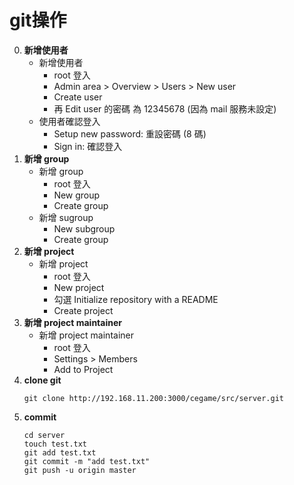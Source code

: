 git操作
=========================
0. **新增使用者**
	- 新增使用者
		- root 登入
		- Admin area > Overview > Users > New user
		- Create user
		- 再 Edit user 的密碼 為 12345678 (因為 mail 服務未設定)
	- 使用者確認登入
		- Setup new password: 重設密碼 (8 碼)
		- Sign in: 確認登入
0. **新增 group**
	- 新增 group
		- root 登入
		- New group
		- Create group
	- 新增 sugroup
		- New subgroup
		- Create group
0. **新增 project**
	- 新增 project
		- root 登入
		- New project
		- 勾選 Initialize repository with a README
		- Create project
0. **新增 project maintainer**
	- 新增 project maintainer
		- root 登入
		- Settings > Members
		- Add to Project
0. **clone git**
	~~~
	git clone http://192.168.11.200:3000/cegame/src/server.git
	~~~
0. **commit**
	~~~
	cd server
	touch test.txt
	git add test.txt
	git commit -m "add test.txt"
	git push -u origin master
	~~~	